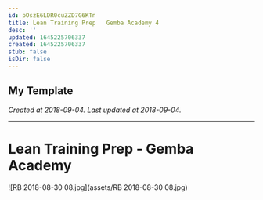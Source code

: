 ```yaml
---
id: pOszE6LDR0cuZZD7G6KTn
title: Lean Training Prep   Gemba Academy 4
desc: ''
updated: 1645225706337
created: 1645225706337
stub: false
isDir: false
---
```

My Template
---

_Created at 2018-09-04._
_Last updated at 2018-09-04._




---

# Lean Training Prep - Gemba Academy


![RB 2018-08-30 08.jpg](assets/RB 2018-08-30 08.jpg)


